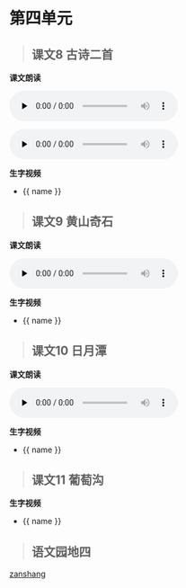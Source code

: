 # 第四单元

> ## 课文8 古诗二首

<Epep grade="xxyw2a" :pep="1211001201171" :pages="43" :paged="45" ></Epep> 

**课文朗读**

<audio class="myaudio" controls="" preload="none"><source src="//cnvod.cnr.cn/audio2017/ondemand/media/1100/201805/5AF54818-1BD4-4219-87A5-2A830A141C1A_2018-05-1115_39_45_0.m4a"></audio>

<audio class="myaudio" controls="" preload="none"><source src="//cnvod.cnr.cn/audio2017/ondemand/media/1100/201812/5C09E480-363C-4109-9071-4EE50A141C1A_2018-12-0711_10_00_0.m4a"></audio>

**生字视频**

<div class="shengzi">
    <ul><li v-for="(value, name,index) in kw2a8" v-on:click="clickvideo" :data-videosrc="value" :key="index">{{ name }}</li></ul>
</div>


> ## 课文9 黄山奇石

<Epep grade="xxyw2a" :pep="1211001201171" :pages="46" :paged="48" ></Epep> 

**课文朗读**

<audio class="myaudio" controls="" preload="none"><source src="//cnvod.cnr.cn/audio2017/ondemand/media/1100/201812/5C09E480-CDEC-4489-85F7-4EE50A141C1A_2018-12-0711_10_02_0.m4a"></audio>

**生字视频**

<div class="shengzi">
    <ul><li v-for="(value, name,index) in kw2a9" v-on:click="clickvideo" :data-videosrc="value" :key="index">{{ name }}</li></ul>
</div>


> ## 课文10 日月潭

<Epep grade="xxyw2a" :pep="1211001201171" :pages="49" :paged="50" ></Epep> 

**课文朗读**

<audio class="myaudio" controls="" preload="none"><source src="//cnvod.cnr.cn/audio2017/ondemand/media/1100/201805/5AF54819-B988-4787-AC9C-2A830A141C1A_2018-05-1115_39_44_0.m4a"></audio>

**生字视频**

<div class="shengzi">
    <ul><li v-for="(value, name,index) in kw2a10" v-on:click="clickvideo" :data-videosrc="value" :key="index">{{ name }}</li></ul>
</div>


> ## 课文11 葡萄沟

<Epep grade="xxyw2a" :pep="1211001201171" :pages="51" :paged="53" ></Epep> 

**生字视频**

<div class="shengzi">
    <ul><li v-for="(value, name,index) in kw2a11" v-on:click="clickvideo" :data-videosrc="value" :key="index">{{ name }}</li></ul>
</div>


> ## 语文园地四

<Epep grade="xxyw2a" :pep="1211001201171" :pages="54" :paged="57" ></Epep>


[zanshang](../res/zanshang.md ':include')